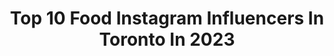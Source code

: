 ---
title: Top 10 Food Instagram Influencers In Toronto In 2023
description: >-
  Find top food Instagram influencers in Toronto in 2023. Most popular hashtags: #tastetoronto #cravethe6ix #toronto #yyzeats.
platform: Instagram
hits: 70
text_top: Identify the best Instagram profiles on inBeat.
text_bottom: inBeat holds 70 Instagram influencers like this in Toronto, Canada for you to connect with.
profiles:
  - username: "isaiahishungry"
    fullname: >-
      Isaiah's Eats N Sips
    bio: >-
      🇨🇦 Just pics of my finds in Toronto 😋 📚 Stories showcasing my life and hobbies 📩 DM for promos, giveaways, and collabs! #IsaiahIsHungry
    location: "Canada"
    followers: 2290
    engagement: 1610
    commentsToLikes: 0.399476
    id: ck8syvvtbm7py0j780m6htocr
    verified: false
    hashtags: "#yorkdalestyle, #tastethesix, #isaiahishungry, #japanesefood"
  - username: "claudioaprile1"
    fullname: >-
      Claudio Aprile
    bio: >-
      @masterchefcda Judge. #Chef Media requests please contact cassie@northpr.ca. Sponsorship opportunities please contact lorraine.quartaro@sympatico.ca
    location: "Canada"
    followers: 33306
    engagement: 307
    commentsToLikes: 0.027086
    id: ck0vv56zxnlmc0i199eyo11u0
    verified: true
    hashtags: "#masterchefcanada, #competition, #canada, #food"
  - username: "nourishingmegan"
    fullname: >-
      ᴍᴇɢᴀɴ | ᴠᴇɢᴇᴛᴀʀɪᴀɴ ꜰᴏᴏᴅɪᴇ 🇰🇷🌿
    bio: >-
      〰️ ur one n only giveaway queen 📍mississauga | toronto | @megannkim 💌 dm/email for collabs ☻︎
    location: "Canada"
    followers: 8690
    engagement: 485
    commentsToLikes: 0.478054
    id: ckxlebfeo7ydq0j23c0wvcpyg
    verified: false
    hashtags: "#bestoftoronto, #foodie, #dishedto, #torontofoodies"
  - username: "smileey.lucy"
    fullname: >-
      Lucy📍Toronto Foodie Mommy
    bio: >-
      ✨Foodie mom explores & makes deliciousness 👩‍🍳Restaurant | Recipe | Beverage &Drink 🥰DM/Email Collabs 合作🇨🇦GTA Toronto Markham 📧smileey.lucy@gmail.com
    location: "Canada"
    followers: 17338
    engagement: 213
    commentsToLikes: 0.358781
    id: ckrvnl3i3ktft0j23oqa3s2mu
    verified: false
    hashtags: "#canadianbloggers, #ottawafoodies, #foodto, #homemade"
  - username: "canspiceitup"
    fullname: >-
      Toronto Foodies
    bio: >-
      📍Greater Toronto Area ⬅️Lived in Montreal🇨🇦, Chicago🇺🇸 & India🇮🇳 👫a foodie couple on a mission to discover food spots 📩DM for collabs/invites
    location: "Canada"
    followers: 6162
    engagement: 795
    commentsToLikes: 0.498971
    id: ck0u9tffgamnr0i192jiattus
    verified: false
    hashtags: "#phoneeatsfirst, #scarborougheats, #invite, #summervibes"
  - username: "ladyofrandomnessto"
    fullname: >-
      Lady Of Randomness To 💙
    bio: >-
      Tia 👌Vibe Approver 🍡Foodie Lover 😜Being Random One Day At A Time 🎥Content Creator 🔥Dopamine Dealer 📧 Ladyofrandomness@hotmail.com
    location: "Canada"
    followers: 17124
    engagement: 175
    commentsToLikes: 0.557627
    id: ck134od81xeii0i19nwpjlp6o
    verified: false
    hashtags: "#torontofoodblogger, #streetsoftoronto, #lick, #foodie"
  - username: "crashadamsmusic"
    fullname: >-
      CRASH ADAMS 🚀
    bio: >-
      Listen to “Give Me A Kiss” & “Destination Freestyle (feat. @realkingvvibe)” below👇🏼🏝
    location: "Canada"
    followers: 1225086
    engagement: 1116
    commentsToLikes: 0.008763
    id: ck8wdcr15dnf30j78ev4a9dlh
    verified: false
    hashtags: "#musiciansofig, #reels, #cravethe6ix, #diymusician"
  - username: "simransaahni"
    fullname: >-
      Simran | Adventure + Travel ✈︎
    bio: >-
      Content Creator, Photographer and Educator ⫸ @jimmyandsimran @simransahniphoto ⫸ pr/collabs: simransahni@outlook.com ⫸ toronto, canada socials ⤵
    location: "Canada"
    followers: 4663
    engagement: 1377
    commentsToLikes: 0.119137
    id: ckaou8f6nz9nq0i7829wbd8cr
    verified: false
    hashtags: "#traveldreamseekers, #explorecanada, #simransahni, #thewanderingtourist"
  - username: "eat.with.evie"
    fullname: >-
      Evie | Toronto Content Creator
    bio: >-
      💌 Eat.with.eviee@gmail.com 🇨🇦 #Toronto Food, Fashion and Female Empowerment I love to help microinfluencers ⬆️ ❤️ 2 Chronicles 15:7
    location: "Canada"
    followers: 9236
    engagement: 544
    commentsToLikes: 0.360144
    id: ckaor4892lnko0i789faij58s
    verified: false
    hashtags: "#reelsinstagram, #socialmediamanager, #discoverunder10k, #vancouver"
  - username: "boltonsbites"
    fullname: >-
      TORONTO FOOD by Mike Bolton
    bio: >-
      🇨🇦 Toronto Food Blogger 📲 Social Media for Restaurants 📬 Contact via Email/DM 👇 Links Below👇
    location: "Canada"
    followers: 32393
    engagement: 206
    commentsToLikes: 0.086703
    id: ck0txm2wdjkyd0i19z3yjkxcu
    verified: false
    hashtags: "#burgers, #torontofood, #torontoeats, #foodpornography"
---